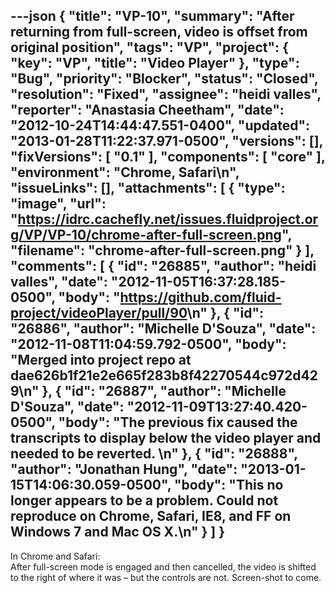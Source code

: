 ---json
{
  "title": "VP-10",
  "summary": "After returning from full-screen, video is offset from original position",
  "tags": "VP",
  "project": {
    "key": "VP",
    "title": "Video Player"
  },
  "type": "Bug",
  "priority": "Blocker",
  "status": "Closed",
  "resolution": "Fixed",
  "assignee": "heidi valles",
  "reporter": "Anastasia Cheetham",
  "date": "2012-10-24T14:44:47.551-0400",
  "updated": "2013-01-28T11:22:37.971-0500",
  "versions": [],
  "fixVersions": [
    "0.1"
  ],
  "components": [
    "core"
  ],
  "environment": "Chrome, Safari\n",
  "issueLinks": [],
  "attachments": [
    {
      "type": "image",
      "url": "https://idrc.cachefly.net/issues.fluidproject.org/VP/VP-10/chrome-after-full-screen.png",
      "filename": "chrome-after-full-screen.png"
    }
  ],
  "comments": [
    {
      "id": "26885",
      "author": "heidi valles",
      "date": "2012-11-05T16:37:28.185-0500",
      "body": "<https://github.com/fluid-project/videoPlayer/pull/90>\n"
    },
    {
      "id": "26886",
      "author": "Michelle D'Souza",
      "date": "2012-11-08T11:04:59.792-0500",
      "body": "Merged into project repo at dae626b1f21e2e665f283b8f42270544c972d429\n"
    },
    {
      "id": "26887",
      "author": "Michelle D'Souza",
      "date": "2012-11-09T13:27:40.420-0500",
      "body": "The previous fix caused the transcripts to display below the video player and needed to be reverted.&#x20;\n"
    },
    {
      "id": "26888",
      "author": "Jonathan Hung",
      "date": "2013-01-15T14:06:30.059-0500",
      "body": "This no longer appears to be a problem. Could not reproduce on Chrome, Safari, IE8, and FF on Windows 7 and Mac OS X.\n"
    }
  ]
}
---
In Chrome and Safari:\
After full-screen mode is engaged and then cancelled, the video is shifted to the right of where it was – but the controls are not. Screen-shot to come.

        